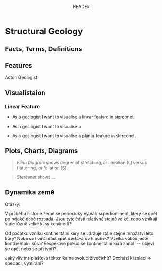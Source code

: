 <!DOCTYPE html>
<head>
  <meta charset="utf8">
  <link rel="stylesheet" type="text/css" href="./assets/main.css">
  <title></title>
</head>
<body>

<div id="container">

<header>HEADER</header>

<!-- CONTENT -->
<div id="main" class="left-content">


# Structural Geology

## Facts, Terms, Definitions


## Features

Actor: Geologist 

## Visualistaion

### Linear Feature
- As a geologist I want to visualise a linear feature in stereonet.
- As a geologist I want to visualise a 

- As a geologist I want to visualise a planar feature in stereonet.

## Plots, Charts, Diagrams

> *Flinn Diagram* shows degree of stretching, or lineation (L) versus flattening, or foliation (S). 

> *Stereonet* shows ...

## Dynamika země

Otázky:

V průběhu historie Země se periodicky vytváří superkontinent, který se opět po nějaké době rozpadá.
Jsou tyto části relativně stejně velké, nebo vznikají stále různě velké kusy kontinetů?

Od počátku vzniku kontinentální kůry se udržuje stále stejné množství této kůry?
Nebo se i větší část opět dostává do hloubek? Vzniká vůběc ještě kontinentální kůra?
Respektive pokud se kontinentální kůra zanoří -- objeví se opět nebo se přetvoří?

Jaký vliv má plášťová tektonika na evoluci živočichů?
Dochází k izolaci => speciaci, vymírání?



</div>
<!-- /CONTENT -->

<div class="right-content"> 
  <div id="toc"></div>
</div>


</div> <!-- /container -->

<script type="text/javascript" defer src="./assets/markjax.min.js"></script>
<script type="text/javascript" defer src="./assets/main.js"></script>
</body>
</html>
